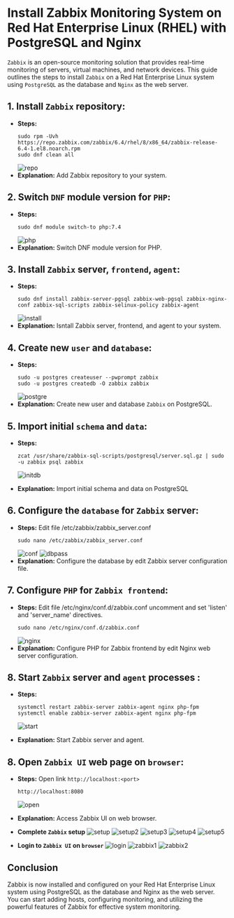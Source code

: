 # Install Zabbix Monitoring System on Red Hat Enterprise Linux (RHEL) with PostgreSQL and Nginx

`Zabbix` is an open-source monitoring solution that provides real-time monitoring of servers, virtual machines, and network devices. This guide outlines the steps to install `Zabbix` on a Red Hat Enterprise Linux system using `PostgreSQL` as the database and `Nginx` as the web server.

## 1. Install `Zabbix` repository:
- **Steps:**
    ```
    sudo rpm -Uvh https://repo.zabbix.com/zabbix/6.4/rhel/8/x86_64/zabbix-release-6.4-1.el8.noarch.rpm
    sudo dnf clean all 
    ```
    ![repo](../Assets/zabbix-repo.png)
- **Explanation:** Add Zabbix repository to your system.

## 2. Switch `DNF` module version for `PHP`:
- **Steps:**
    ```
    sudo dnf module switch-to php:7.4
    ```
    ![php](../Assets/zabbix-php.png)
- **Explanation:** Switch DNF module version for PHP.

## 3. Install `Zabbix` server, `frontend`, `agent`:
- **Steps:**
    ```
    sudo dnf install zabbix-server-pgsql zabbix-web-pgsql zabbix-nginx-conf zabbix-sql-scripts zabbix-selinux-policy zabbix-agent 
    ```
    ![install](../Assets/zabbix-install.png)
- **Explanation:** Isntall Zabbix server, frontend, and agent to your system.

## 4. Create new `user` and `database`:
- **Steps:**
    ```
    sudo -u postgres createuser --pwprompt zabbix
    sudo -u postgres createdb -O zabbix zabbix
    ```
    ![postgre](../Assets/zabbix-postgre.png)
- **Explanation:** Create new user and database `Zabbix` on PostgreSQL.

## 5. Import initial `schema` and `data`:
- **Steps:**
    ```
    zcat /usr/share/zabbix-sql-scripts/postgresql/server.sql.gz | sudo -u zabbix psql zabbix
    ```
    ![initdb](../Assets/zabbix-init.png)

- **Explanation:** Import initial schema and data on PostgreSQL

## 6. Configure the `database` for `Zabbix` server:
- **Steps:** Edit file /etc/zabbix/zabbix_server.conf
    ```
    sudo nano /etc/zabbix/zabbix_server.conf 
    ```
    ![conf](../Assets/zabbix-conf.png)
    ![dbpass](../Assets/zabbix-dbpass.png)
- **Explanation:** Configure the database by edit Zabbix server configuration file.

## 7. Configure `PHP` for `Zabbix frontend`:
- **Steps:** Edit file /etc/nginx/conf.d/zabbix.conf uncomment and set 'listen' and 'server_name' directives.
    ```
    sudo nano /etc/nginx/conf.d/zabbix.conf
    ```
    ![nginx](../Assets/zabbix-nginx.png)
- **Explanation:** Configure PHP for Zabbix frontend by edit Nginx web server configuration.

## 8. Start `Zabbix` server and `agent` processes :
- **Steps:**
    ```
    systemctl restart zabbix-server zabbix-agent nginx php-fpm
    systemctl enable zabbix-server zabbix-agent nginx php-fpm
    ```
    ![start](../Assets/zabbix-restart.png)

- **Explanation:** Start Zabbix server and agent.
    

## 8. Open `Zabbix UI` web page on `browser`:
- **Steps:** Open link `http://localhost:<port>`
    ```
    http://localhost:8080
    ```
    ![open](../Assets/zabbix-ui.png)
- **Explanation:** Access Zabbix UI on web browser.

- **Complete `Zabbix` setup**
    ![setup](../Assets/zabbix-ui2.png)
    ![setup2](../Assets/zabbix-ui3.png)
    ![setup3](../Assets/zabbix-ui4.png)
    ![setup4](../Assets/zabbix-ui5.png)
    ![setup5](../Assets/zabbix-ui6.png)

- **Login to `Zabbix UI` on `browser`**
    ![login](../Assets/Zabbix-ui9.png)
    ![zabbix1](../Assets/zabbix-ui10.png)
    ![zabbix2](../Assets/zabbix-ui11.png)

## Conclusion
Zabbix is now installed and configured on your Red Hat Enterprise Linux system using PostgreSQL as the database and Nginx as the web server. You can start adding hosts, configuring monitoring, and utilizing the powerful features of Zabbix for effective system monitoring.